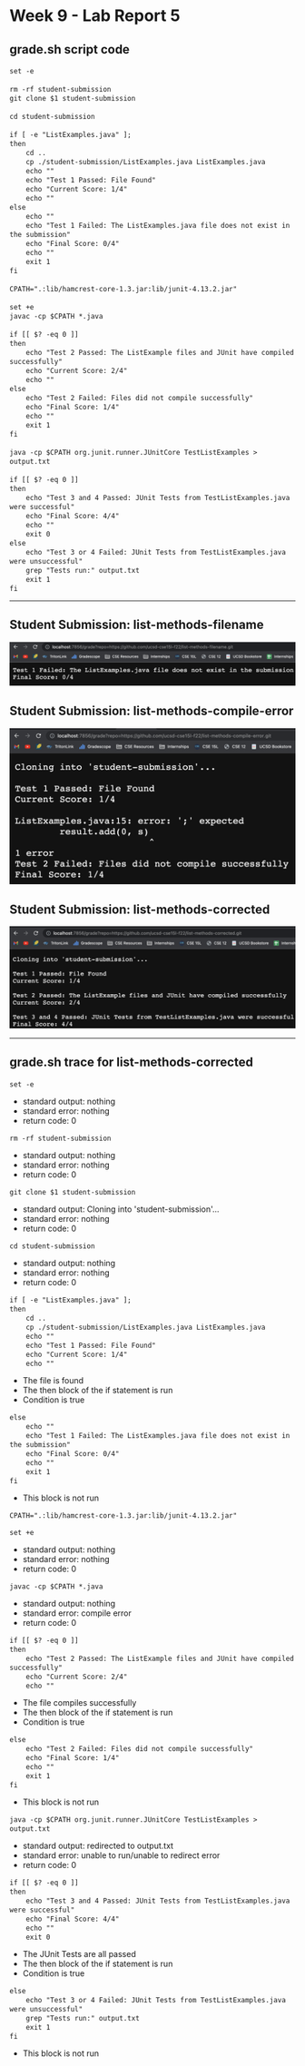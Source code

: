 # **Week 9 - Lab Report 5**
## **grade.sh script code**
```
set -e

rm -rf student-submission
git clone $1 student-submission

cd student-submission

if [ -e "ListExamples.java" ];
then
    cd ..
    cp ./student-submission/ListExamples.java ListExamples.java
    echo ""
    echo "Test 1 Passed: File Found"
    echo "Current Score: 1/4"
    echo ""
else    
    echo ""
    echo "Test 1 Failed: The ListExamples.java file does not exist in the submission"
    echo "Final Score: 0/4"
    echo ""
    exit 1
fi

CPATH=".:lib/hamcrest-core-1.3.jar:lib/junit-4.13.2.jar"

set +e
javac -cp $CPATH *.java

if [[ $? -eq 0 ]]
then
    echo "Test 2 Passed: The ListExample files and JUnit have compiled successfully"
    echo "Current Score: 2/4"
    echo ""
else
    echo "Test 2 Failed: Files did not compile successfully"
    echo "Final Score: 1/4"
    echo ""
    exit 1
fi

java -cp $CPATH org.junit.runner.JUnitCore TestListExamples > output.txt

if [[ $? -eq 0 ]]
then
    echo "Test 3 and 4 Passed: JUnit Tests from TestListExamples.java were successful"
    echo "Final Score: 4/4"
    echo ""
    exit 0
else
    echo "Test 3 or 4 Failed: JUnit Tests from TestListExamples.java were unsuccessful"
    grep "Tests run:" output.txt
    exit 1
fi
```
---

## **Student Submission: list-methods-filename**
![fileDNe](fileDNE.png)

## **Student Submission: list-methods-compile-error**
![compile-error](compileError.png)

## **Student Submission: list-methods-corrected**
![correct](corrected.png)

---

## **grade.sh trace for list-methods-corrected**
```
set -e 
```
* standard output: nothing
* standard error: nothing
* return code: 0 

```
rm -rf student-submission
``` 
* standard output: nothing
* standard error: nothing
* return code: 0 

```
git clone $1 student-submission
```
* standard output: Cloning into 'student-submission'...
* standard error: nothing
* return code: 0

```
cd student-submission
```
* standard output: nothing
* standard error: nothing
* return code: 0 

```
if [ -e "ListExamples.java" ];     
then
    cd ..
    cp ./student-submission/ListExamples.java ListExamples.java
    echo ""
    echo "Test 1 Passed: File Found"
    echo "Current Score: 1/4"
    echo ""
```
* The file is found
* The then block of the if statement is run 
* Condition is true
```
else    
    echo ""
    echo "Test 1 Failed: The ListExamples.java file does not exist in the submission"
    echo "Final Score: 0/4"
    echo ""
    exit 1
fi
```
* This block is not run

```
CPATH=".:lib/hamcrest-core-1.3.jar:lib/junit-4.13.2.jar"
```
```
set +e
```
* standard output: nothing
* standard error: nothing
* return code: 0 

```
javac -cp $CPATH *.java
```
* standard output: nothing
* standard error: compile error
* return code: 0 

```
if [[ $? -eq 0 ]]
then
    echo "Test 2 Passed: The ListExample files and JUnit have compiled successfully"
    echo "Current Score: 2/4"
    echo ""
```
* The file compiles successfully
* The then block of the if statement is run
* Condition is true
```
else
    echo "Test 2 Failed: Files did not compile successfully"
    echo "Final Score: 1/4"
    echo ""
    exit 1
fi
```
* This block is not run
```
java -cp $CPATH org.junit.runner.JUnitCore TestListExamples > output.txt
```
* standard output: redirected to output.txt
* standard error: unable to run/unable to redirect error
* return code: 0 

```
if [[ $? -eq 0 ]]
then
    echo "Test 3 and 4 Passed: JUnit Tests from TestListExamples.java were successful"
    echo "Final Score: 4/4"
    echo ""
    exit 0
```
* The JUnit Tests are all passed
* The then block of the if statement is run
* Condition is true

```
else
    echo "Test 3 or 4 Failed: JUnit Tests from TestListExamples.java were unsuccessful"
    grep "Tests run:" output.txt
    exit 1
fi
```
* This block is not run
